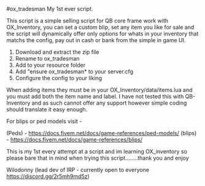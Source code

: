 #ox_tradesman
My 1st ever script. 

This script is a simple selling script for QB core frame work with OX_Inventory, you can set a custom blip, set any item you like for sale and the script will dynamically offer only options for whats in your inventory that matchs the config, pay out in cash or bank from the simple in game UI. 

1) Download and extract the zip file
2) Rename to ox_tradesman
3) Add to your resource folder
4) Add "ensure ox_tradesman* to your server.cfg 
5) Configure the config to your liking 

When adding items they must be in your OX_Inventory/data/items.lua and you must add both the item name and label. 
I have not tested this with QB-Inventory and as such cannot offer any support however simple coding should translate it easy enough. 

For blips or ped models visit - 

(Peds) - https://docs.fivem.net/docs/game-references/ped-models/
(blips) - https://docs.fivem.net/docs/game-references/blips/

This is my 1st every attempt at a script and im learning OX_inventory so please bare that in mind when trying this script........thank you and enjoy 

Wilodonny (lead dev of IRP - currently open to everyone https://discord.gg/2r5mh9md5z)